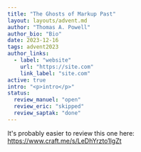 ```yaml
---
title: "The Ghosts of Markup Past"
layout: layouts/advent.md
author: "Thomas A. Powell"
author_bio: "Bio"
date: 2023-12-16
tags: advent2023
author_links:
  - label: "website"
    url: "https://site.com"
    link_label: "site.com"
active: true
intro: "<p>intro</p>"
status:
  review_manuel: "open"
  review_eric: "skipped"
  review_saptak: "done"
---
```


It's probably easier to review this one here: https://www.craft.me/s/LeDhYrzto1lgZt

<!-- Saptak: Not many comments, but I would appreciate more reference links, if there are any -->
